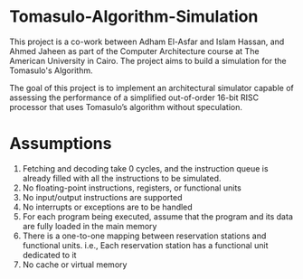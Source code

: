 # Tomasulo-Algorithm-Simulation
This project is a co-work between Adham El-Asfar and Islam Hassan, and Ahmed Jaheen as part of the Computer Architecture course at 
The American University in Cairo. The project aims to build a simulation for the Tomasulo's Algorithm.  

The goal of this project is to implement an architectural simulator capable of assessing the performance of a simplified out-of-order 16-bit RISC processor that uses Tomasulo’s algorithm without speculation. 

# Assumptions
1. Fetching and decoding take 0 cycles, and the instruction queue is already filled with all the instructions to 
be simulated.
2. No floating-point instructions, registers, or functional units
3. No input/output instructions are supported
4. No interrupts or exceptions are to be handled
5. For each program being executed, assume that the program and its data are fully loaded in the main 
memory
6. There is a one-to-one mapping between reservation stations and functional units. i.e., Each reservation 
station has a functional unit dedicated to it
7. No cache or virtual memory
